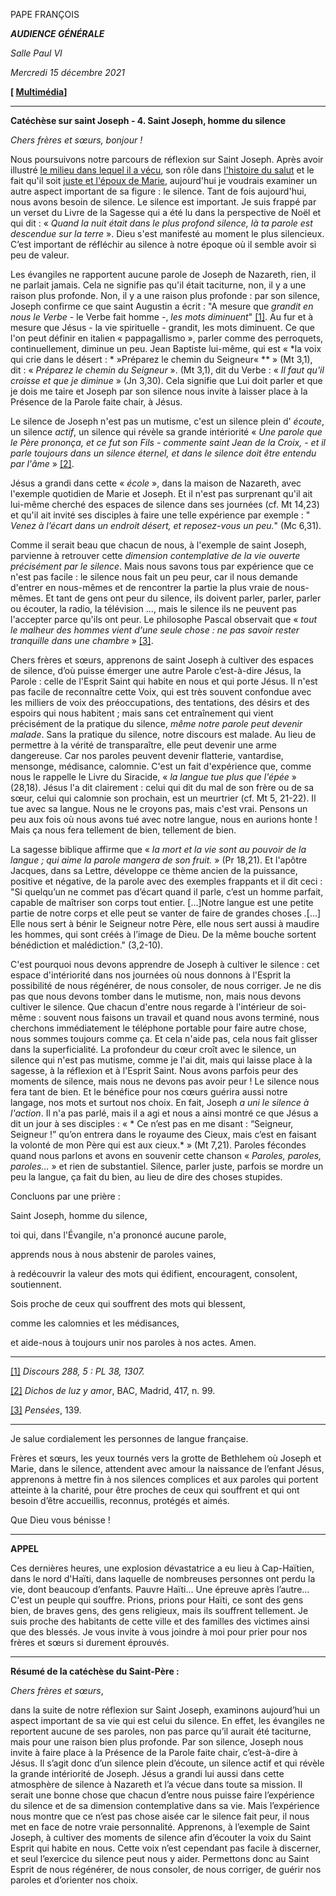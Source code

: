 PAPE FRANÇOIS

***AUDIENCE GÉNÉRALE***

*Salle Paul VI*

*Mercredi 15 décembre 2021*

**[ [Multimédia](http://w2.vatican.va/content/francesco/fr/events/event.dir.html/content/vaticanevents/fr/2021/12/15/udienzagenerale.html)]**

______________________________

**Catéchèse sur saint Joseph - 4. Saint Joseph, homme du silence**

*Chers frères et sœurs, bonjour !*

Nous poursuivons notre parcours de réflexion sur Saint Joseph. Après avoir illustré [le milieu dans lequel il a vécu](https://www.vatican.va/content/francesco/fr/audiences/2021/documents/papa-francesco_20211117_udienza-generale.html), son rôle dans [l'histoire du salut](https://www.vatican.va/content/francesco/fr/audiences/2021/documents/papa-francesco_20211124_udienza-generale.html) et le fait qu'il soit [juste et l'époux de Marie](https://www.vatican.va/content/francesco/fr/audiences/2021/documents/papa-francesco_20211201_udienza-generale.html), aujourd'hui je voudrais examiner un autre aspect important de sa figure : le silence. Tant de fois aujourd'hui, nous avons besoin de silence. Le silence est important. Je suis frappé par un verset du Livre de la Sagesse qui a été lu dans la perspective de Noël et qui dit : « *Quand la nuit était dans le plus profond silence, là ta parole est descendue sur la terre* ». Dieu s'est manifesté au moment le plus silencieux. C’est important de réfléchir au silence à notre époque où il semble avoir si peu de valeur.

Les évangiles ne rapportent aucune parole de Joseph de Nazareth, rien, il ne parlait jamais. Cela ne signifie pas qu'il était taciturne, non, il y a une raison plus profonde. Non, il y a une raison plus profonde : par son silence, Joseph confirme ce que saint Augustin a écrit : "A mesure que *grandit en nous le Verbe* - le Verbe fait homme -, *les mots diminuent*" [[1]](#_ftn1). Au fur et à mesure que Jésus - la vie spirituelle - grandit, les mots diminuent. Ce que l'on peut définir en italien « pappagallismo », parler comme des perroquets, continuellement, diminue un peu. Jean Baptiste lui-même, qui est « *la voix qui crie dans le désert : * »Préparez le chemin du Seigneur« ** » (Mt 3,1), dit : « *Préparez le chemin du Seigneur* ». (Mt 3,1), dit du Verbe : « *Il faut qu'il croisse et que je diminue* » (Jn 3,30). Cela signifie que Lui doit parler et que je dois me taire et Joseph par son silence nous invite à laisser place à la Présence de la Parole faite chair, à Jésus.

Le silence de Joseph n'est pas un mutisme, c'est un silence plein d' *écoute*, un silence *actif*, un silence qui révèle sa grande intériorité « *Une parole que le Père prononça, et ce fut son Fils - commente saint Jean de la Croix, - et il parle toujours dans un silence éternel, et dans le silence doit être entendu par l'âme* » [[2]](#_ftn2).

Jésus a grandi dans cette « *école* », dans la maison de Nazareth, avec l'exemple quotidien de Marie et Joseph. Et il n'est pas surprenant qu'il ait lui-même cherché des espaces de silence dans ses journées (cf. Mt 14,23) et qu'il ait invité ses disciples à faire une telle expérience par exemple : " *Venez à l’écart dans un endroit désert, et reposez-vous un peu.*" (Mc 6,31).

Comme il serait beau que chacun de nous, à l'exemple de saint Joseph, parvienne à retrouver cette *dimension contemplative de la vie ouverte précisément par le silence*. Mais nous savons tous par expérience que ce n'est pas facile : le silence nous fait un peu peur, car il nous demande d'entrer en nous-mêmes et de rencontrer la partie la plus vraie de nous-mêmes. Et tant de gens ont peur du silence, ils doivent parler, parler, parler ou écouter, la radio, la télévision ..., mais le silence ils ne peuvent pas l'accepter parce qu'ils ont peur. Le philosophe Pascal observait que « *tout le malheur des hommes vient d'une seule chose : ne pas savoir rester tranquille dans une chambre* » [[3]](#_ftn3).

Chers frères et sœurs, apprenons de saint Joseph à cultiver des espaces de silence, d’où puisse émerger une autre Parole c’est-à-dire Jésus, la Parole : celle de l'Esprit Saint qui habite en nous et qui porte Jésus. Il n'est pas facile de reconnaître cette Voix, qui est très souvent confondue avec les milliers de voix des préoccupations, des tentations, des désirs et des espoirs qui nous habitent ; mais sans cet entraînement qui vient précisément de la pratique du silence, *même notre parole peut devenir malade*. Sans la pratique du silence, notre discours est malade. Au lieu de permettre à la vérité de transparaître, elle peut devenir une arme dangereuse. Car nos paroles peuvent devenir flatterie, vantardise, mensonge, médisance, calomnie. C'est un fait d'expérience que, comme nous le rappelle le Livre du Siracide, « *la langue tue plus que l'épée* » (28,18). Jésus l'a dit clairement : celui qui dit du mal de son frère ou de sa sœur, celui qui calomnie son prochain, est un meurtrier (cf. Mt 5, 21-22). Il tue avec sa langue. Nous ne le croyons pas, mais c'est vrai. Pensons un peu aux fois où nous avons tué avec notre langue, nous en aurions honte ! Mais ça nous fera tellement de bien, tellement de bien.

La sagesse biblique affirme que « *la mort et la vie sont au pouvoir de la langue ; qui aime la parole mangera de son fruit.* » (Pr 18,21). Et l'apôtre Jacques, dans sa Lettre, développe ce thème ancien de la puissance, positive et négative, de la parole avec des exemples frappants et il dit ceci : "Si quelqu’un ne commet pas d’écart quand il parle, c’est un homme parfait, capable de maîtriser son corps tout entier. [...]Notre langue est une petite partie de notre corps et elle peut se vanter de faire de grandes choses *.*[...] Elle nous sert à bénir le Seigneur notre Père, elle nous sert aussi à maudire les hommes, qui sont créés à l’image de Dieu. De la même bouche sortent bénédiction et malédiction." (3,2-10).

C'est pourquoi nous devons apprendre de Joseph à cultiver le silence : cet espace d'intériorité dans nos journées où nous donnons à l'Esprit la possibilité de nous régénérer, de nous consoler, de nous corriger. Je ne dis pas que nous devons tomber dans le mutisme, non, mais nous devons cultiver le silence. Que chacun d'entre nous regarde à l'intérieur de soi-même : souvent nous faisons un travail et quand nous avons terminé, nous cherchons immédiatement le téléphone portable pour faire autre chose, nous sommes toujours comme ça. Et cela n'aide pas, cela nous fait glisser dans la superficialité. La profondeur du cœur croît avec le silence, un silence qui n'est pas mutisme, comme je l'ai dit, mais qui laisse place à la sagesse, à la réflexion et à l'Esprit Saint. Nous avons parfois peur des moments de silence, mais nous ne devons pas avoir peur ! Le silence nous fera tant de bien. Et le bénéfice pour nos cœurs guérira aussi notre langage, nos mots et surtout nos choix. En fait, Joseph *a uni le silence à l'action*. Il n'a pas parlé, mais il a agi et nous a ainsi montré ce que Jésus a dit un jour à ses disciples : « * Ce n’est pas en me disant : “Seigneur, Seigneur !” qu’on entrera dans le royaume des Cieux, mais c’est en faisant la volonté de mon Père qui est aux cieux.* » (Mt 7,21). Paroles fécondes quand nous parlons et avons en souvenir cette chanson « *Paroles, paroles, paroles...* » et rien de substantiel. Silence, parler juste, parfois se mordre un peu la langue, ça fait du bien, au lieu de dire des choses stupides.

Concluons par une prière :

Saint Joseph, homme du silence,

toi qui, dans l'Évangile, n'a prononcé aucune parole,

apprends nous à nous abstenir de paroles vaines,

à redécouvrir la valeur des mots qui édifient, encouragent, consolent, soutiennent.

Sois proche de ceux qui souffrent des mots qui blessent,

comme les calomnies et les médisances,

et aide-nous à toujours unir nos paroles à nos actes. Amen.

____________________________

[[1]](#_ftnref1) *Discours 288, 5 : PL 38, 1307.*

[[2]](#_ftnref2) *Dichos de luz y amor*, BAC, Madrid, 417, n. 99.

[[3]](#_ftnref3) *Pensées*, 139.

* * *

Je salue cordialement les personnes de langue française.

Frères et sœurs, les yeux tournés vers la grotte de Bethlehem où Joseph et Marie, dans le silence, attendent avec amour la naissance de l’enfant Jésus, apprenons à mettre fin à nos silences complices et aux paroles qui portent atteinte à la charité, pour être proches de ceux qui souffrent et qui ont besoin d’être accueillis, reconnus, protégés et aimés.

Que Dieu vous bénisse !

* * *

**APPEL**

Ces dernières heures, une explosion dévastatrice a eu lieu à Cap-Haïtien, dans le nord d'Haïti, dans laquelle de nombreuses personnes ont perdu la vie, dont beaucoup d’enfants. Pauvre Haïti… Une épreuve après l’autre… C'est un peuple qui souffre. Prions, prions pour Haïti, ce sont des gens bien, de braves gens, des gens religieux, mais ils souffrent tellement. Je suis proche des habitants de cette ville et des familles des victimes ainsi que des blessés. Je vous invite à vous joindre à moi pour prier pour nos frères et sœurs si durement éprouvés.

* * *

**Résumé de la catéchèse du Saint-Père :**

*Chers frères et sœurs*,

dans la suite de notre réflexion sur Saint Joseph, examinons aujourd’hui un aspect important de sa vie qui est celui du silence. En effet, les évangiles ne reportent aucune de ses paroles, non pas parce qu’il aurait été taciturne, mais pour une raison bien plus profonde. Par son silence, Joseph nous invite à faire place à la Présence de la Parole faite chair, c’est-à-dire à Jésus. Il s’agit donc d’un silence plein d’écoute, un silence actif et qui révèle la grande intériorité de Joseph. Jésus a grandi lui aussi dans cette atmosphère de silence à Nazareth et l’a vécue dans toute sa mission. Il serait une bonne chose que chacun d’entre nous puisse faire l’expérience du silence et de sa dimension contemplative dans sa vie. Mais l’expérience nous montre que ce n’est pas chose aisée car le silence fait peur, il nous met en face de notre vraie personnalité. Apprenons, à l’exemple de Saint Joseph, à cultiver des moments de silence afin d’écouter la voix du Saint Esprit qui habite en nous. Cette voix n’est cependant pas facile à discerner, et seul l’exercice du silence peut nous y aider. Permettons donc au Saint Esprit de nous régénérer, de nous consoler, de nous corriger, de guérir nos paroles et d’orienter nos choix.